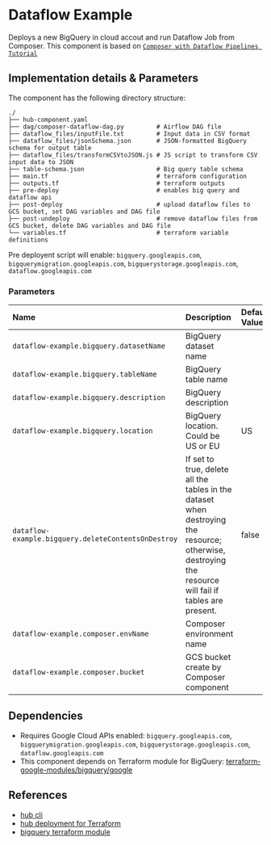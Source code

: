 # Dataflow Example

Deploys a new BigQuery in cloud accout and run Dataflow Job from Composer.
This component is based on [`Composer with Dataflow Pipelines Tutorial`](https://cloud.google.com/composer/docs/how-to/using/using-dataflow-template-operator)

## Implementation details & Parameters

The component has the following directory structure:

```text
./
├── hub-component.yaml
├── dag/composer-dataflow-dag.py         # Airflow DAG file
├── dataflow_files/inputFile.txt         # Input data in CSV format
├── dataflow_files/jsonSchema.json       # JSON-formatted BigQuery schema for output table
├── dataflow_files/transformCSVtoJSON.js # JS script to transform CSV input data to JSON
├── table-schema.json                    # Big query table schema
├── main.tf                              # terraform configuration
├── outputs.tf                           # terraform outputs
├── pre-deploy                           # enables big query and dataflow api
├── post-deploy                          # upload dataflow files to GCS bucket, set DAG variables and DAG file
├── post-undeploy                        # remove dataflow files from GCS bucket, delete DAG variables and DAG file
└── variables.tf                         # terraform variable definitions
```

Pre deployent script will enable: `bigquery.googleapis.com`, `bigquerymigration.googleapis.com`, `bigquerystorage.googleapis.com`, `dataflow.googleapis.com`

### Parameters

| Name      | Description | Default Value | Required
| :-------- | :--------   | :-------- | :--:
| `dataflow-example.bigquery.datasetName` | BigQuery dataset name | | x
| `dataflow-example.bigquery.tableName` | BigQuery table name | | x
| `dataflow-example.bigquery.description` | BigQuery description | |
| `dataflow-example.bigquery.location` | BigQuery location. Could be US or EU | US |
| `dataflow-example.bigquery.deleteContentsOnDestroy` | If set to true, delete all the tables in the dataset when destroying the resource; otherwise, destroying the resource will fail if tables are present.| false |
| `dataflow-example.composer.envName` | Composer environment name | | x
| `dataflow-example.composer.bucket` | GCS bucket create by Composer component | | x

## Dependencies

* Requires Google Cloud APIs enabled: `bigquery.googleapis.com`, `bigquerymigration.googleapis.com`, `bigquerystorage.googleapis.com`, `dataflow.googleapis.com`
* This component depends on Terraform module for BigQuery: [terraform-google-modules/bigquery/google](https://registry.terraform.io/modules/terraform-google-modules/bigquery/google/latest)

## References

* [hub cli](https://github.com/agilestacks/hub/wiki)
* [hub deployment for Terraform](https://github.com/agilestacks/hub-extensions/blob/gcp-extensions/documentation/hub-component-terraform.md)
* [bigquery terraform module](https://registry.terraform.io/modules/terraform-google-modules/bigquery/google/latest)
